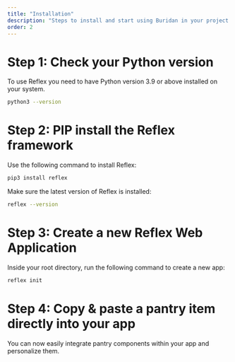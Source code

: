 ```yaml
---
title: "Installation"
description: "Steps to install and start using Buridan in your project."
order: 2
---
```


# Step 1: Check your Python version

To use Reflex you need to have Python version 3.9 or above installed on your system.

```bash
python3 --version
```

# Step 2: PIP install the Reflex framework

Use the following command to install Reflex:

```bash
pip3 install reflex
```

Make sure the latest version of Reflex is installed:

```bash
reflex --version
```

# Step 3: Create a new Reflex Web Application

Inside your root directory, run the following command to create a new app:

```bash
reflex init
```

# Step 4: Copy & paste a pantry item directly into your app

You can now easily integrate pantry components within your app and personalize them.
